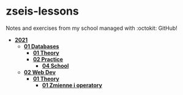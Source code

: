 # zseis-lessons

Notes and exercises from my school managed with :octokit: GitHub!

<!-- tree generated by markdown-notes-tree starts here -->

- [**2021**](2021)
    - [**01 Databases**](<2021/01 Databases>)
        - [**01 Theory**](<2021/01 Databases/01 Theory>)
        - [**02 Practice**](<2021/01 Databases/02 Practice>)
            - [**04 School**](<2021/01 Databases/02 Practice/04 School>)
    - [**02 Web Dev**](<2021/02 Web Dev>)
        - [**01 Theory**](<2021/02 Web Dev/01 Theory>)
            - [**01 Zmienne i operatory**](<2021/02 Web Dev/01 Theory/01 Zmienne i operatory>)

<!-- tree generated by markdown-notes-tree ends here -->
